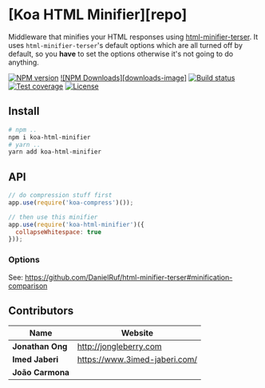 # [Koa HTML Minifier][repo]

Middleware that minifies your HTML responses using [html-minifier-terser][html-minifier-terser-repo].
It uses `html-minifier-terser`'s default options which are all turned off by default,
so you __have__ to set the options otherwise it's not going to do anything.

[![NPM version][npm-img]][npm-url]
[![NPM Downloads][downloads-image]][npm-url]
[![Build status][travis-img]][travis-url]
[![Test coverage][coveralls-img]][coveralls-url]
[![License][license-img]][license-url]

## Install

```bash
# npm ..
npm i koa-html-minifier
# yarn ..
yarn add koa-html-minifier
```

## API

```js
// do compression stuff first
app.use(require('koa-compress')());

// then use this minifier
app.use(require('koa-html-minifier')({
  collapseWhitespace: true
}));
```

### Options

See: https://github.com/DanielRuf/html-minifier-terser#minification-comparison

## Contributors

| Name              | Website                           |
| ----------------- | --------------------------------- |
| **Jonathan Ong**  | <http://jongleberry.com>          |
| **Imed Jaberi**   | <https://www.3imed-jaberi.com/>   |
| **João Carmona**  |                                   |


[npm-img]: https://img.shields.io/npm/v/@koa/html-minifier.svg?style=flat-square
[npm-url]: https://npmjs.org/package/koa-html-minifier

[travis-img]: https://img.shields.io/travis/koajs/html-minifier.svg?style=flat-square
[travis-url]: https://travis-ci.org/koajs/html-minifier

[coveralls-img]: https://img.shields.io/coveralls/koajs/html-minifier.svg?style=flat-square
[coveralls-url]: https://coveralls.io/r/koajs/html-minifier?branch=master

[license-img]: https://img.shields.io/badge/license-MIT-green.svg?style=flat-square
[license-url]: LICENSE

[github-repo]: https://github.com/koajs/html-minifier
[html-minifier-terser-repo]: https://github.com/DanielRuf/html-minifier-terser
